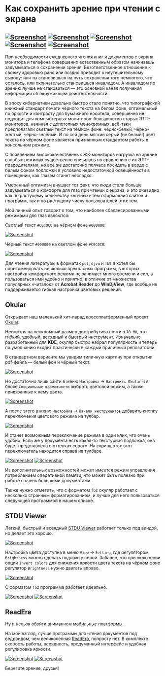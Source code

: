 # Как сохранить зрение при чтении с экрана

[![Screenshot](../../../data/tags/win7/tag_win7.png)](../../../data/tags/win7)
[![Screenshot](../../../data/tags/linux/tag_linux.png)](../../../data/tags/linux)
[![Screenshot](../../../data/tags/good/tag_good.png)](../../../data/tags/good)
[![Screenshot](../../../data/tags/education/tag_education.png)](../../../data/tags/education)
[![Screenshot](../../../data/tags/med/tag_med.png)](../../../data/tags/med)
-----

При необходимости ежедневного чтения книг и документов с экрана монитора и телефона совершенно естественным образом начинаешь задумываться о сохранении зрения. Безответственное отношение к своему здоровью рано или поздно приводит к неутешительному выводу: или ты становишься на путь сохранения того немногого, что осталось, или окончательно становишься инвалидом. А инвалидом по зрению лучше не становиться — это основной канал получения информации об окружающей действительности.

В эпоху кибернетики довольно быстро стало понятно, что типографский книжный стандарт печати чёрного текста на белом фоне, оптимальный по яркости и контрасту для бумажного носителя, совершенно не подходит для компьютерных мониторов: большинство старых ЭЛТ-мониторов, начиная с допотопных монохромных, всё-таки предполагали светлый текст на тёмном фоне: чёрно-белый, чёрно-жёлтый, чёрно-зелёный. И по сей день мягкий серый (не белый!) цвет текста на чёрном фоне является признанным стандартом работы в консольном режиме.

С появлением высококачественных ЖК-мониторов нагрузка на зрение в любых режимах существенно снизилась по сравнению с их ЭЛТ-прародителями, но всё же достаточно полчаса посидеть в ворде с белым фоном подложки в условиях недостаточной освещённости в помещении, как глазам станет несладко.

Умеренный оптимизм внушает тот факт, что люди стали больше задумываться о комфорте для глаз при чтении с экрана, и это очевидно как по растущему количеству «ночных» тем оформления сайтов и программ, так и по растущему числу пользователей этих тем.

Мой личный опыт говорит о том, что наиболее сбалансированными режимами для глаз являются:

Светлый текст `#C0C0C0` на чёрном фоне `#000000`:

[![Screenshot](https://github.com/apscrap/data-01/blob/main/2025-06-10-pdf-readers/pic/console_dark_mini.png)](https://github.com/apscrap/data-01/blob/main/2025-06-10-pdf-readers/pic/console_dark.png)

Чёрный текст `#000000` на светлом фоне `#C0C0C0`:

[![Screenshot](https://github.com/apscrap/data-01/blob/main/2025-06-10-pdf-readers/pic/console_light_mini.png)](https://github.com/apscrap/data-01/blob/main/2025-06-10-pdf-readers/pic/console_light.png)

Для чтения литературы в форматах `pdf`, `djvu` и `fb2` я хотел бы порекомендовать несколько прекрасных программ, в которых настройка комфортного режима не занимает много времени и сил, а пользоваться ими удобно и приятно, в отличие от множества популярных «читалок» от **Acrobat Reader** до **WinDjView**, где вообще не поддерживается гибкая настройка цветовых решений.

## Okular

Открывает наш маленький хит-парад кроссплатформенный проект [Okular](https://okular.kde.org/download/).

Несмотря на нескромный размер дистрибутива почти в `70 Мб`, это гибкий, удобный, всеядный и быстрый инструмент. Изначально разработанный для **KDE**, окуляр быстро набрал популярность и теперь по умолчанию входит практически в каждый приличный репозиторий.

В стандартном варианте мы увидим типичную картину при открытии pdf-файла — белый фон и чёрный текст.

[![Screenshot](https://github.com/apscrap/data-01/blob/main/2025-06-10-pdf-readers/pic/okular_1_mini.jpg)](https://github.com/apscrap/data-01/blob/main/2025-06-10-pdf-readers/pic/okular_1.jpg)

Но достаточно лишь зайти в меню `Настройка` -> `Настроить Okular` и в блоке `Специальные возможности` выбрать цветовой режим, а также привязанные к нему цвета.

[![Screenshot](https://github.com/apscrap/data-01/blob/main/2025-06-10-pdf-readers/pic/okular_settings_mini.jpg)](https://github.com/apscrap/data-01/blob/main/2025-06-10-pdf-readers/pic/okular_settings.jpg)

А после этого в меню `Настройка` -> `Панели инструментов` добавить кнопку переключения цветового режима на тулбар.

[![Screenshot](https://github.com/apscrap/data-01/blob/main/2025-06-10-pdf-readers/pic/okular_toolbar_mini.jpg)](https://github.com/apscrap/data-01/blob/main/2025-06-10-pdf-readers/pic/okular_toolbar.jpg)

И станет возможным переключение режима в один клик, что очень удобно. Если же у документа есть какая-то текстурная подложка, она будет представлена в оттенках серого. На скриншотах этот переключатель находится справа на тулбаре.

[![Screenshot](https://github.com/apscrap/data-01/blob/main/2025-06-10-pdf-readers/pic/okular_2_mini.jpg)](https://github.com/apscrap/data-01/blob/main/2025-06-10-pdf-readers/pic/okular_2.jpg)
[![Screenshot](https://github.com/apscrap/data-01/blob/main/2025-06-10-pdf-readers/pic/okular_3_mini.jpg)](https://github.com/apscrap/data-01/blob/main/2025-06-10-pdf-readers/pic/okular_3.jpg)

Из дополнительных возможностей может имеется режим управления потреблением оперативной памяти, что может быть полезно при работе с очень большими документами.

Также нужно отметить, что с форматом `fb2` окуляр работает с несколько странным форматированием, и лучше для него пользоваться следующей программой в нашем списке.

## STDU Viewer

Легкий, быстрый и всеядный [STDU Viewer](http://www.stdutility.com/stduviewer.html) работает только под виндой, но делает это хорошо.

[![Screenshot](https://github.com/apscrap/data-01/blob/main/2025-06-10-pdf-readers/pic/stdu_1_mini.jpg)](https://github.com/apscrap/data-01/blob/main/2025-06-10-pdf-readers/pic/stdu_1.jpg)

Настройка цвета доступна в меню `View` -> `Setting`, где регулятором `Brightness` можно сделать подложку серой. Забавно, что при включении опции `Invert colors` для снижения яркости цвета текста на чёрном фоне регулятор `Brightness` нужно двигать вправо.

[![Screenshot](https://github.com/apscrap/data-01/blob/main/2025-06-10-pdf-readers/pic/stdu_settings_mini.jpg)](https://github.com/apscrap/data-01/blob/main/2025-06-10-pdf-readers/pic/stdu_settings.jpg)

С форматом `fb2` программа работает идеально.

[![Screenshot](https://github.com/apscrap/data-01/blob/main/2025-06-10-pdf-readers/pic/stdu_2_mini.jpg)](https://github.com/apscrap/data-01/blob/main/2025-06-10-pdf-readers/pic/stdu_2.jpg)
[![Screenshot](https://github.com/apscrap/data-01/blob/main/2025-06-10-pdf-readers/pic/stdu_fb2_mini.jpg)](https://github.com/apscrap/data-01/blob/main/2025-06-10-pdf-readers/pic/stdu_fb2.jpg)

## ReadEra

Ну и нельзя обойти вниманием мобильные платформы.

На мой взгляд, лучше программы для чтения документов под ведроидом, чем великолепная [ReadEra](https://readera.org/ru), попросту нет. В комплекте скорость работы, всеядность, продуманный интерфейс и удобная регулировка яркости.

[![Screenshot](https://github.com/apscrap/data-01/blob/main/2025-06-10-pdf-readers/pic/readera_dark_mini.png)](https://github.com/apscrap/data-01/blob/main/2025-06-10-pdf-readers/pic/readera_dark.png)
[![Screenshot](https://github.com/apscrap/data-01/blob/main/2025-06-10-pdf-readers/pic/readera_settings_mini.png)](https://github.com/apscrap/data-01/blob/main/2025-06-10-pdf-readers/pic/readera_settings.png)

Берегите зрение, друзья!

